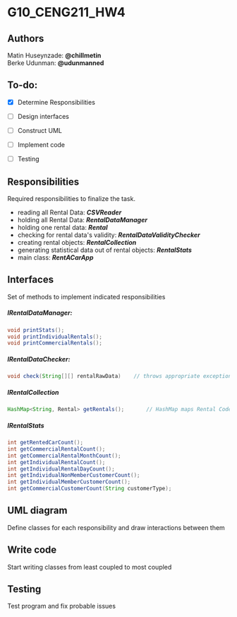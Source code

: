 # G10_CENG211_HW4
## Authors
Matin Huseynzade: **@chillmetin** <br>
Berke Udunman: **@udunmanned**


## To-do:
- [x] Determine Responsibilities
- [ ] Design interfaces
- [ ] Construct UML
- [ ] Implement code
- [ ] Testing


## Responsibilities
Required responsibilities to finalize the task.
- reading all Rental Data: **_CSVReader_**
- holding all Rental Data: **_RentalDataManager_**
- holding one rental data: **_Rental_**
- checking for rental data's validity: **_RentalDataValidityChecker_**
- creating rental objects: **_RentalCollection_**
- generating statistical data out of rental objects: **_RentalStats_**
- main class: **_RentACarApp_**


## Interfaces
Set of methods to implement indicated responsibilities

##### IRentalDataManager:
```java
void printStats();
void printIndividualRentals();
void printCommercialRentals();
```

##### IRentalDataChecker:
```java
void check(String[][] rentalRawData)    // throws appropriate exception if data is not valid
```

##### IRentalCollection
```java
HashMap<String, Rental> getRentals();       // HashMap maps Rental Code string to Rental object
```

##### IRentalStats
```java
int getRentedCarCount();
int getCommercialRentalCount();
int getCommercialRentalMonthCount();
int getIndividualRentalCount();
int getIndividualRentalDayCount();
int getIndividualNonMemberCustomerCount();
int getIndividualMemberCustomerCount();
int getCommercialCustomerCount(String customerType);
```
## UML diagram
Define classes for each responsibility and draw interactions between them

## Write code
Start writing classes from least coupled to most coupled 

## Testing
Test program and fix probable issues
